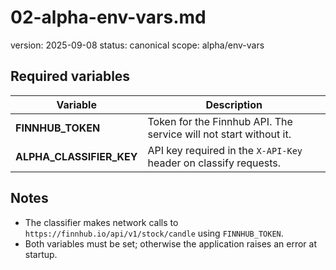 # 02-alpha-env-vars.md
version: 2025-09-08
status: canonical
scope: alpha/env-vars

## Required variables

| Variable               | Description |
|-----------------------|-------------|
| **FINNHUB_TOKEN**      | Token for the Finnhub API. The service will not start without it. |
| **ALPHA_CLASSIFIER_KEY** | API key required in the `X-API-Key` header on classify requests. |

## Notes

- The classifier makes network calls to `https://finnhub.io/api/v1/stock/candle` using `FINNHUB_TOKEN`.
- Both variables must be set; otherwise the application raises an error at startup.
